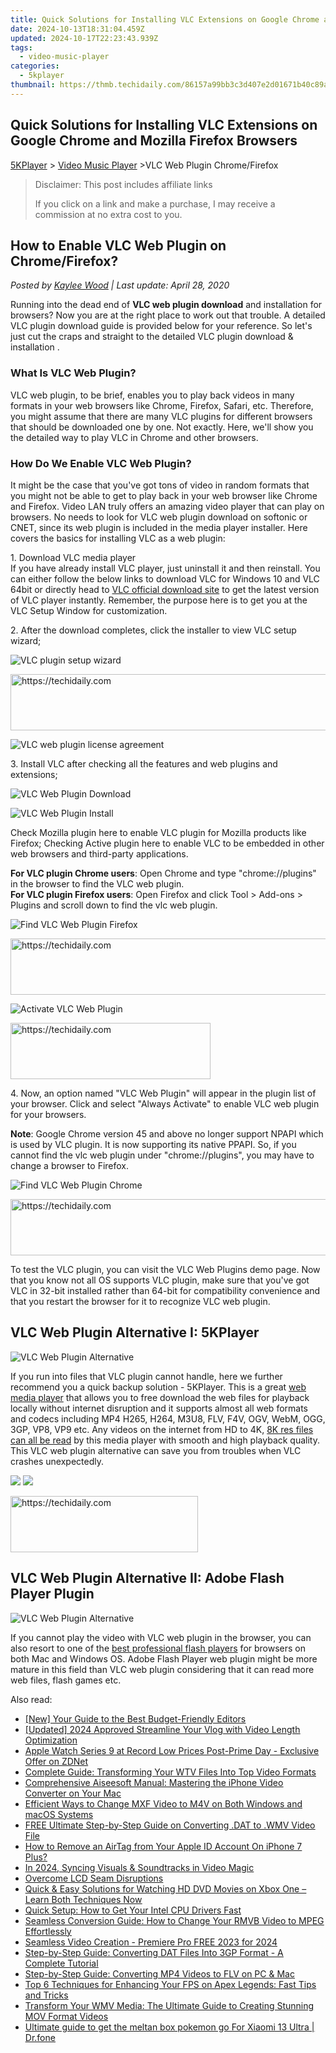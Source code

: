 ```yaml
---
title: Quick Solutions for Installing VLC Extensions on Google Chrome and Mozilla Firefox Browsers
date: 2024-10-13T18:31:04.459Z
updated: 2024-10-17T22:23:43.939Z
tags:
  - video-music-player
categories:
  - 5kplayer
thumbnail: https://thmb.techidaily.com/86157a99bb3c3d407e2d01671b40c89a0f41350bbdad583faaa4770ea9855421.jpg
---
```


## Quick Solutions for Installing VLC Extensions on Google Chrome and Mozilla Firefox Browsers

[5KPlayer](https://tools.techidaily.com/5kplayer/products/) \> [Video Music Player](https://tools.techidaily.com/5kplayer/video-music-player/) \>VLC Web Plugin Chrome/Firefox

>  Disclaimer: This post includes affiliate links
>
>  If you click on a link and make a purchase, I may receive a commission at no extra cost to you.
>

## How to Enable VLC Web Plugin on Chrome/Firefox?

 _Posted by [Kaylee Wood](https://www.quora.com/profile/Amanda-Hu-21) | Last update: April 28, 2020_

Running into the dead end of **VLC web plugin download** and installation for browsers? Now you are at the right place to work out that trouble. A detailed VLC plugin download guide is provided below for your reference. So let's just cut the craps and straight to the detailed VLC plugin download & installation .

### What Is VLC Web Plugin?

VLC web plugin, to be brief, enables you to play back videos in many formats in your web browsers like Chrome, Firefox, Safari, etc. Therefore, you might assume that there are many VLC plugins for different browsers that should be downloaded one by one. Not exactly. Here, we'll show you the detailed way to play VLC in Chrome and other browsers.

### How Do We Enable VLC Web Plugin?

It might be the case that you've got tons of video in random formats that you might not be able to get to play back in your web browser like Chrome and Firefox. Video LAN truly offers an amazing video player that can play on browsers. No needs to look for VLC web plugin download on softonic or CNET, since its web plugin is included in the media player installer. Here covers the basics for installing VLC as a web plugin:

1\. Download VLC media player  
 If you have already install VLC player, just uninstall it and then reinstall. You can either follow the below links to download VLC for Windows 10 and VLC 64bit or directly head to [VLC official download site](http://www.videolan.org/vlc/) to get the latest version of VLC player instantly. Remember, the purpose here is to get you at the VLC Setup Window for customization.  

2\. After the download completes, click the installer to view VLC setup wizard;

![VLC plugin setup wizard](https://www.5kplayer.com/video-music-player/img/5kp-vlc-web-plugin-zjy-001.jpg) 

<!-- affiliate ads begin -->
<a href="https://appsumo.8odi.net/c/5597632/2130891/7443" target="_top" id="2130891">
  <img src="//a.impactradius-go.com/display-ad/7443-2130891" border="0" alt="https://techidaily.com" width="728" height="90"/>
</a>
<img height="0" width="0" src="https://appsumo.8odi.net/i/5597632/2130891/7443" style="position:absolute;visibility:hidden;" border="0" />
<!-- affiliate ads end -->

![VLC web plugin license agreement](https://www.5kplayer.com/video-music-player/img/5kp-vlc-web-plugin-zjy-002.jpg) 

3\. Install VLC after checking all the features and web plugins and extensions;

![VLC Web Plugin Download](https://www.5kplayer.com/video-music-player/img/5kp-vlc-web-plugin-zjy-003.jpg) 

![VLC Web Plugin Install](https://www.5kplayer.com/video-music-player/img/5kp-vlc-web-plugin-zjy-004.jpg) 

Check Mozilla plugin here to enable VLC plugin for Mozilla products like Firefox; Checking Active plugin here to enable VLC to be embedded in other web browsers and third-party applications. 

**For VLC plugin Chrome users**: Open Chrome and type "chrome://plugins" in the browser to find the VLC web plugin.  
**For VLC plugin Firefox users**: Open Firefox and click Tool > Add-ons > Plugins and scroll down to find the vlc web plugin.

![Find VLC Web Plugin Firefox](https://www.5kplayer.com/video-music-player/img/5kp-vlc-web-plugin-zjy-006.jpg) 

<!-- affiliate ads begin -->
<a href="https://united.elfm.net/c/5597632/2139563/4704" target="_top" id="2139563">
  <img src="//a.impactradius-go.com/display-ad/4704-2139563" border="0" alt="https://techidaily.com" width="728" height="90"/>
</a>
<img height="0" width="0" src="https://united.elfm.net/i/5597632/2139563/4704" style="position:absolute;visibility:hidden;" border="0" />
<!-- affiliate ads end -->

![Activate VLC Web Plugin](https://www.5kplayer.com/video-music-player/img/5kp-vlc-web-plugin-zjy-005.jpg) 

<!-- affiliate ads begin -->
<a href="https://wigfever.sjv.io/c/5597632/2014848/22899" target="_top" id="2014848">
  <img src="//a.impactradius-go.com/display-ad/22899-2014848" border="0" alt="https://techidaily.com" width="320" height="90"/>
</a>
<img height="0" width="0" src="https://wigfever.sjv.io/i/5597632/2014848/22899" style="position:absolute;visibility:hidden;" border="0" />
<!-- affiliate ads end -->

4\. Now, an option named "VLC Web Plugin" will appear in the plugin list of your browser. Click and select "Always Activate" to enable VLC web plugin for your browsers.

**Note**: Google Chrome version 45 and above no longer support NPAPI which is used by VLC plugin. It is now supporting its native PPAPI. So, if you cannot find the vlc web plugin under "chrome://plugins", you may have to change a browser to Firefox. 

![Find VLC Web Plugin Chrome](https://www.5kplayer.com/video-music-player/img/5kp-vlc-web-plugin-zjy-007.jpg) 

<!-- affiliate ads begin -->
<a href="https://aligracehair.sjv.io/c/5597632/1918703/19272" target="_top" id="1918703">
  <img src="//a.impactradius-go.com/display-ad/19272-1918703" border="0" alt="https://techidaily.com" width="728" height="90"/>
</a>
<img height="0" width="0" src="https://aligracehair.sjv.io/i/5597632/1918703/19272" style="position:absolute;visibility:hidden;" border="0" />
<!-- affiliate ads end -->

To test the VLC plugin, you can visit the VLC Web Plugins demo page. Now that you know not all OS supports VLC plugin, make sure that you've got VLC in 32-bit installed rather than 64-bit for compatibility convenience and that you restart the browser for it to recognize VLC web plugin. 

## VLC Web Plugin Alternative I: 5KPlayer

![VLC Web Plugin Alternative](https://www.5kplayer.com/video-music-player/img/5kp-free-4k-movie-player-02.jpg)

If you run into files that VLC plugin cannot handle, here we further recommend you a quick backup solution - 5KPlayer. This is a great [web media player](https://tools.techidaily.com/5kplayer/video-music-player/) that allows you to free download the web files for playback locally without internet disruption and it supports almost all web formats and codecs including MP4 H265, H264, M3U8, FLV, F4V, OGV, WebM, OGG, 3GP, VP8, VP9 etc. Any videos on the internet from HD to 4K, [8K res files can all be read](https://tools.techidaily.com/5kplayer/video-music-player/) by this media player with smooth and high playback quality. This VLC web plugin alternative can save you from troubles when VLC crashes unexpectedly.

[![](https://www.5kplayer.com/video-music-player/../button/freedownwhitewin.png)](https://tools.techidaily.com/5kplayer/products/) [![](https://www.5kplayer.com/video-music-player/../button/freedownbackmac.png)](https://tools.techidaily.com/5kplayer/products/) 

<!-- affiliate ads begin -->
<a href="https://aligracehair.sjv.io/c/5597632/1880972/19272" target="_top" id="1880972">
  <img src="//a.impactradius-go.com/display-ad/19272-1880972" border="0" alt="https://techidaily.com" width="300" height="90"/>
</a>
<img height="0" width="0" src="https://aligracehair.sjv.io/i/5597632/1880972/19272" style="position:absolute;visibility:hidden;" border="0" />
<!-- affiliate ads end -->

## VLC Web Plugin Alternative II: Adobe Flash Player Plugin

![VLC Web Plugin Alternative](https://www.5kplayer.com/video-music-player/img/5kp-adobe-flash-player-interface-zjy.jpg)

If you cannot play the video with VLC web plugin in the browser, you can also resort to one of the [best professional flash players](https://tools.techidaily.com/5kplayer/video-music-player/) for browsers on both Mac and Windows OS. Adobe Flash Player web plugin might be more mature in this field than VLC web plugin considering that it can read more web files, flash games etc.

<ins class="adsbygoogle"
     style="display:block"
     data-ad-format="autorelaxed"
     data-ad-client="ca-pub-7571918770474297"
     data-ad-slot="1223367746"></ins>

<ins class="adsbygoogle"
     style="display:block"
     data-ad-client="ca-pub-7571918770474297"
     data-ad-slot="8358498916"
     data-ad-format="auto"
     data-full-width-responsive="true"></ins>

<span class="atpl-alsoreadstyle">Also read:</span>
<div><ul>
<li><a href="https://facebook-video-footage.techidaily.com/new-your-guide-to-the-best-budget-friendly-editors/"><u>[New] Your Guide to the Best Budget-Friendly Editors</u></a></li>
<li><a href="https://youtube-blog.techidaily.com/ed-2024-approved-streamline-your-vlog-with-video-length-optimization/"><u>[Updated] 2024 Approved Streamline Your Vlog with Video Length Optimization</u></a></li>
<li><a href="https://tech-renaissance.techidaily.com/apple-watch-series-9-at-record-low-prices-post-prime-day-exclusive-offer-on-zdnet/"><u>Apple Watch Series 9 at Record Low Prices Post-Prime Day - Exclusive Offer on ZDNet</u></a></li>
<li><a href="https://media-tips.techidaily.com/complete-guide-transforming-your-wtv-files-into-top-video-formats/"><u>Complete Guide: Transforming Your WTV Files Into Top Video Formats</u></a></li>
<li><a href="https://media-tips.techidaily.com/comprehensive-aiseesoft-manual-mastering-the-iphone-video-converter-on-your-mac/"><u>Comprehensive Aiseesoft Manual: Mastering the iPhone Video Converter on Your Mac</u></a></li>
<li><a href="https://media-tips.techidaily.com/efficient-ways-to-change-mxf-video-to-m4v-on-both-windows-and-macos-systems/"><u>Efficient Ways to Change MXF Video to M4V on Both Windows and macOS Systems</u></a></li>
<li><a href="https://media-tips.techidaily.com/free-ultimate-step-by-step-guide-on-converting-dat-to-wmv-video-file/"><u>FREE Ultimate Step-by-Step Guide on Converting .DAT to .WMV Video File</u></a></li>
<li><a href="https://apple-account.techidaily.com/how-to-remove-an-airtag-from-your-apple-id-account-on-iphone-7-plus-by-drfone-ios/"><u>How to Remove an AirTag from Your Apple ID Account On iPhone 7 Plus?</u></a></li>
<li><a href="https://some-approaches.techidaily.com/in-2024-syncing-visuals-and-soundtracks-in-video-magic/"><u>In 2024, Syncing Visuals & Soundtracks in Video Magic</u></a></li>
<li><a href="https://graphic-issues.techidaily.com/overcome-lcd-seam-disruptions/"><u>Overcome LCD Seam Disruptions</u></a></li>
<li><a href="https://media-tips.techidaily.com/quick-and-easy-solutions-for-watching-hd-dvd-movies-on-xbox-one-learn-both-techniques-now/"><u>Quick & Easy Solutions for Watching HD DVD Movies on Xbox One – Learn Both Techniques Now</u></a></li>
<li><a href="https://hardware-updates.techidaily.com/1722975795502-quick-setup-how-to-get-your-intel-cpu-drivers-fast/"><u>Quick Setup: How to Get Your Intel CPU Drivers Fast</u></a></li>
<li><a href="https://media-tips.techidaily.com/seamless-conversion-guide-how-to-change-your-rmvb-video-to-mpeg-effortlessly/"><u>Seamless Conversion Guide: How to Change Your RMVB Video to MPEG Effortlessly</u></a></li>
<li><a href="https://extra-guidance.techidaily.com/seamless-video-creation-premiere-pro-free-2023-for-2024/"><u>Seamless Video Creation - Premiere Pro FREE 2023 for 2024</u></a></li>
<li><a href="https://media-tips.techidaily.com/step-by-step-guide-converting-dat-files-into-3gp-format-a-complete-tutorial/"><u>Step-by-Step Guide: Converting DAT Files Into 3GP Format - A Complete Tutorial</u></a></li>
<li><a href="https://media-tips.techidaily.com/step-by-step-guide-converting-mp4-videos-to-flv-on-pc-and-mac/"><u>Step-by-Step Guide: Converting MP4 Videos to FLV on PC & Mac</u></a></li>
<li><a href="https://win-answers.techidaily.com/top-6-techniques-for-enhancing-your-fps-on-apex-legends-fast-tips-and-tricks/"><u>Top 6 Techniques for Enhancing Your FPS on Apex Legends: Fast Tips and Tricks</u></a></li>
<li><a href="https://media-tips.techidaily.com/transform-your-wmv-media-the-ultimate-guide-to-creating-stunning-mov-format-videos/"><u>Transform Your WMV Media: The Ultimate Guide to Creating Stunning MOV Format Videos</u></a></li>
<li><a href="https://change-location.techidaily.com/ultimate-guide-to-get-the-meltan-box-pokemon-go-for-xiaomi-13-ultra-drfone-by-drfone-virtual-android/"><u>Ultimate guide to get the meltan box pokemon go For Xiaomi 13 Ultra | Dr.fone</u></a></li>
</ul></div>

